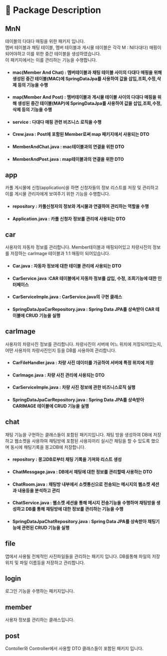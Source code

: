 # 📂 Package Description
## MnN
테이블의 다대다 매핑을 위한 패키지 입니다. <br>
멤버 테이블과 채팅 테이블, 멤버 테이블과 게시물 테이블은 각각 M : N(다대다) 매핑이 되어야하고 이를 위한 중간 테이블을 생성하였습니다.<br> 이 패키지에서는 이를 관리하는 기능을 수행합니다.
<br>
 - #### mac(Member And Chat) : 멤버테이블과 채팅 테이블 사이의 다대다 매핑을 위해 생성된 중간 테이블(MAC)에 SpringDataJpa를 사용하여 값을 삽입,조회,수정,삭제 등의 기능을 수행
 - #### map(Member And Post) : 멤버테이블과 게시물 테이블 사이의 다대다 매핑을 위해 생성된 중간 테이블(MAP)에 SpringDataJpa를 사용하여 값을 삽입,조회,수정,삭제 등의 기능을 수행  
 - #### service : 다대다 매핑 관련 비즈니스 로직을 수행
 - #### Crew.java : Post에 포함된 Member로써 map 패키지에서 사용되는 DTO
 - #### MemberAndChat.java : mac테이블과의 연결을 위한 DTO
 - #### MemberAndPost.java  : map테이블과의 연결을 위한 DTO
   
## app
카풀 게시물에 신청(application)을 하면 신청자들의 정보 리스트를 저장 및 관리하고 이를 게시물 관리자에게 보여주기 위한 기능을 수행합니다.<br>
 - #### repository : 카풀신청자의 정보와 게시물과 연결하여 관리하는 역할을 수행
 - #### Application.java : 카풀 신청자 정보를 관리에 사용되는 DTO
   
## car
사용자의 자동차 정보를 관리합니다. Member테이블과 매핑되어있고 차량사진의 정보를 저장하는 carImage 테이블과 1:1 매핑이 되어있습니다.
 - #### Car.java : 자동차 정보에 대한 테이블 관리에 사용되는 DTO
 - #### CarService.java :CAR 테이블에서 자동차 정보를 삽입, 수정, 조회기능에 대한 인터페이스
 - #### CarServiceImple.java : CarService.java의 구현 클래스
 - #### SpringDataJpaCarRepository.java : Spring Data JPA를 상속받아 CAR 테이블에 CRUD 기능을 실행
   
## carImage
사용자의 차량사진 정보를 관리합니다. 차량사진이 서버에 어느 위치에 저장되어있는지, 어떤 사용자의 차량사진인지 등을 DB를 사용하여 관리합니다.
 - #### CarFileHandler.java : 차량 사진 데이터를 가공하여 서버에 특정 위치에 저장
 - #### CarImage.java : 차량 사진 관리에 사용되는 DTO
 - #### CarServiceImple.java : 차량 사진 정보에 관한 비즈니스로직 실행
 - #### SpringDataJpaCarRepository.java : Spring Data JPA를 상속받아 CARIMAGE 테이블에 CRUD 기능을 실행
   
## chat
채팅 기능을 구현하는 클래스들이 포함된 패키지입니다. 채팅 방을 생성하여 DB에 저장하고 웹소켓을 사용하여 채팅방에 포함된 사용자끼리 실시간 채팅을 할 수 있도록 했으며 동시에 채팅기록을 몽고DB에 저장합니다.
 - #### repository : 몽고DB로부터 채팅 기록을 가져와 리스트 생성
 - #### ChatMessgage.java : DB에서 채팅에 대한 정보를 관리할때 사용하는 DTO 
 - #### ChatRoom.java : 채팅방 내부에서 소켓통신으로 전송되는 메시지의 웹소켓 세션과 내용등을 분석하고 관리  
 - #### ChatService.java : 웹소켓 세션을 통해 메시지 전송기능을 수행하며 채팅방을 생성하고 DB를 통해 채팅방에 대한 정보를 관리하는 기능을 수행
 - #### SpringDataJpaChatRepository.java : Spring Data JPA를 상속받아 채팅기능에 관련된 CRUD 기능을 실행
## file
앱에서 사용될 전체적인 사진파일들을 관리하는 패키지 입니다. DB를통해 파일의 저장위치 및 파일 이름등을 저장하고 관리합니다.

## login
로그인 기능을 수행하는 패키지입니다. 

## member
사용자 정보를 관리하는 클래스입니다. 

## post
Contoller와 Controller에서 사용할 DTO 클래스들이 포함된 패키지 입니다.

